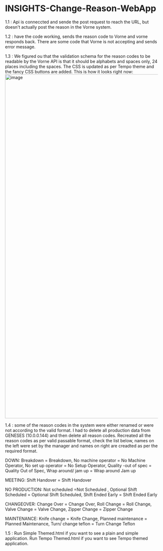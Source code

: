 # INSIGHTS-Change-Reason-WebApp
1.1 : Api is conneccted and sende the post request to reach the URL, but doesn't actually post the reason in the Vorne system.

1.2 : have the code working, sends the reason code to Vorne and vorne responds back. There are some code that Vorne is not accepting and sends error message.

1.3 : We figured ou that the validation schema for the reason codes to be readable by the Vorne API is that it should be alphabets and spaces only, 24 places including the spaces. The CSS is updated as per Tempo theme and the fancy CSS buttons are added. This is how it looks right now: <img width="1134" alt="image" src="https://github.com/Tempo-Flexible-Packaging/INSIGHTS-Change-Reason-WebApp/assets/140524949/b5f3fddf-9187-44e9-a012-31531de35e66">


1.4 : some of the reason codes in the system were either renamed or were not according to the valid format. I had to delete all production data from GENESES (10.0.0.144) and then delete all reason codes. Recreated all the reason codes as per valid passable format, check the list below, names on the left were set by the manager and names on right are creadted as per the required format.

DOWN: 
Breakdown = Breakdown, 
No machine operator = No Machine Operator, 
No set up operator = No Setup Operator, 
Quality -out of spec = Quality Out of Spec, 
Wrap around/ jam up = Wrap around Jam up

MEETING: 
Shift Handover = Shift Handover

NO PRODUCTION: 
Not scheduled =Not Scheduled , 
Optional Shift Scheduled = Optional Shift Scheduled, 
Shift Ended Early = Shift Ended Early

CHANGEOVER: 
Change Over = Change Over, 
Roll Change = Roll Change, 
Valve Change = Valve Change, 
Zipper Change = Zipper Change

MAINTENANCE: 
Knife change = Knife Change, 
Planned maintenance = Planned Maintenance, 
Turn/ change teflon = Turn Change Teflon


1.5 : Run Simple Themed.html if you want to see a plain and simple application. Run Tempo Themed.html if you want to see Tempo themed application. 


